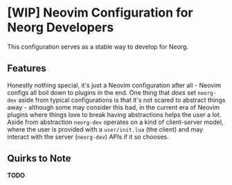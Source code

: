 # \[WIP\] Neovim Configuration for Neorg Developers
This configuration serves as a stable way to develop for Neorg.
## Features
Honestly nothing special, it's just a Neovim configuration after all - Neovim configs
all boil down to plugins in the end.
One thing that _does_ set `neorg-dev` aside from typical configurations is that it's not
scared to abstract things away - although some may consider this bad, in the current era of
Neovim plugins where things love to break having abstractions helps the user a lot.
Aside from abstraction `neorg-dev` operates on a kind of client-server model, where the user
is provided with a `user/init.lua` (the client) and may interact with the server (`neorg-dev`)
APIs if it so chooses.
## Quirks to Note
**TODO**